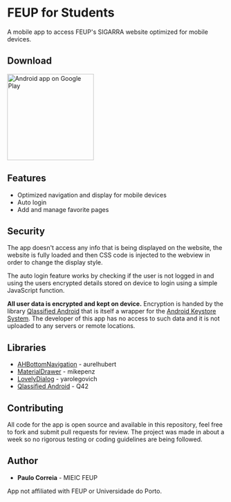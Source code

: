 # FEUP for Students

A mobile app to access FEUP's SIGARRA website optimized for mobile devices.

## Download
<a href="https://play.google.com/store/apps/details?id=software.pipas.feupstudents">
  <img src="https://play.google.com/intl/en_us/badges/images/generic/en-play-badge.png"
       alt="Android app on Google Play" width="200"/>
</a>

## Features
* Optimized navigation and display for mobile devices
* Auto login
* Add and manage favorite pages

## Security
The app doesn't access any info that is being displayed on the website, the website is fully loaded and then CSS code is injected to the webview in order to change the display style.

The auto login feature works by checking if the user is not logged in and using the users encrypted details stored on device to login using a simple JavaScript function.

**All user data is encrypted and kept on device.** Encryption is handed by the library [Qlassified Android](https://github.com/Q42/Qlassified-Android) that is itself a wrapper for the [Android Keystore System](https://developer.android.com/training/articles/keystore.html). The developer of this app has no access to such data and it is not uploaded to any servers or remote locations.

## Libraries
 * [AHBottomNavigation](https://github.com/aurelhubert/ahbottomnavigation) -  aurelhubert
 * [MaterialDrawer](https://github.com/mikepenz/MaterialDrawer) - mikepenz
 * [LovelyDialog](https://github.com/yarolegovich/LovelyDialog) - yarolegovich
 * [Qlassified Android](https://github.com/Q42/Qlassified-Android) - Q42

## Contributing
All code for the app is open source and available in this repository, feel free to fork and submit pull requests for review.
The project was made in about a week so no rigorous testing or coding guidelines are being followed.

## Author
 * **Paulo Correia** - MIEIC FEUP
 
 App not affiliated with FEUP or Universidade do Porto.
